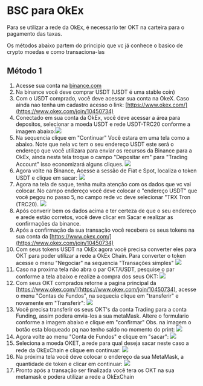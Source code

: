 # BSC para OkEx

Para se utilizar a rede da OkEx, é necessario ter OKT na carteira para o pagamento das taxas.



Os métodos abaixo partem do principio que vc já conhece o basico de crypto moedas e como transaciona-las

## Método 1

1. Acesse sua conta na [binance.com](https://accounts.binance.com/pt-BR/register?ref=212815122)
2. Na binance você deve comprar USDT (USDT é uma stable coin)&#x20;
3. Com o USDT comprado, você deve acessar sua conta na OkeX. Caso ainda nao tenha um cadastro acesso o link: [https://www.okex.com/](https://www.okex.com/join/10450734)
4. Conectado em sua conta da OkEx, você deve acessar a área para depositos, selecionar a moeda USDT e rede USDT-TRC20 conforme a imagem abaixo:![](<../.gitbook/assets/image (1).png>)
5. Na sequencia clique em "Continuar" Você estara em uma tela como a abaixo. Note que nela vc tem o seu endereço USDT este será o endereço que você utilizara para enviar os recursos da Binance para a OkEx, ainda nesta tela troque o campo "Depositar em" para "Trading Account" isso economizará alguns cliques. ![](<../.gitbook/assets/image (8).png>)
6. Agora volte na Binance, Acesse a sessão de Fiat e Spot, localiza o token USDT e clique em sacar: ![](<../.gitbook/assets/image (5).png>)
7. Agora na tela de saque, tenha muita atenção com os dados que vc vai colocar. No campo endereço você deve colocar o "endereço USDT" que você pegou no passo 5, no campo rede vc deve selecionar "TRX Tron (TRC20). ![](<../.gitbook/assets/image (12).png>)
8. Após converir bem os dados acima e ter certeza de que o seu endereço e arede estão corretos, você deve clicar em Sacar e realizar as confirmações da binance.
9. Após a confirmação da sua transação você recebera os seus tokens na sua conta da [https://www.okex.com/](https://www.okex.com/join/10450734)
10. Com seus tokens USDT na OkEx agora você precisa converter eles para OKT para poder utilizar a rede a OkEx Chain. Para converter o token acesse o menu "Negociar" na sequencia "Transações simples" ![](../.gitbook/assets/image.png)
11. Caso na proxima tela não abra o par OKT/USDT, pesquise o par conforme a tela abaixo e realize a compra dos seus OKT: ![](<../.gitbook/assets/image (3).png>)
12. Com seus OKT comprados retorne a pagina principal da [https://www.okex.com/](https://www.okex.com/join/10450734), acesse  o menu "Contas de Fundos", na sequecia clique em "transferir" e novamente em "Transferir": ![](<../.gitbook/assets/image (4).png>)
13. Você precisa transferir os seus OKT's da conta Trading para a conta Funding, assim podera envia-los a sua metaMask. Altere o formulario conforme a imagem abaixo e clique em "confirmar" Obs. na imagem o botão esta bloqueado pq nao tenho saldo no momento do print: ![](<../.gitbook/assets/image (13).png>)&#x20;
14. Agora volte ao menu "Conta de Fundos" e clique em "sacar": ![](<../.gitbook/assets/image (9).png>)
15. Seleciona a moeda OKET, a rede para qual deseja sacar neste caso a rede da OkExChain e clique em continuar: ![](<../.gitbook/assets/image (10).png>)
16. Na próxima tela você deve colocar o endereço da sua MetaMask, a quantidade de token e clicar em continuar: ![](<../.gitbook/assets/image (7).png>)
17. Pronto após a transação ser finalizada você tera os OKT na sua metamask e podera utilizar a rede a OkExChain





